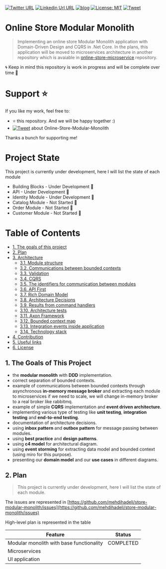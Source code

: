 [![Twitter URL](https://img.shields.io/badge/-@mehdi_hadeli-%231DA1F2?style=flat-square&logo=twitter&logoColor=ffffff)](https://twitter.com/mehdi_hadeli)
[![Linkedin Url URL](https://img.shields.io/badge/-mehdihadeli-blue?style=flat-square&logo=linkedin&logoColor=ffffff)](https://www.linkedin.com/in/mehdihadeli/)
[![blog](https://img.shields.io/badge/blog-dotnetuniversity.com-brightgreen?style=flat-square)](https://dotnetuniversity.com/)
[![License: MIT](https://img.shields.io/badge/License-MIT-brightgreen.svg?style=flat-square)](https://opensource.org/licenses/MIT)
[![Tweet](https://img.shields.io/twitter/url/http/shields.io.svg?style=social)][tweet] 


# Online Store Modular Monolith
> Implementing an online store Modular Monolith application with Domain-Driven Design and CQRS in .Net Core. In the plans, this application will be moved to microservices architecture in another repository which is avaiable in [online-store-microservice](https://github.com/mehdihadeli/online-store-microservice) repository.

🌀 Keep in mind this repository is work in progress and will be complete over time 🚀

# Support ⭐
If you like my work, feel free to:

- ⭐ this repository. And we will be happy together :)
- [![Tweet](https://img.shields.io/twitter/url/http/shields.io.svg?style=social)][tweet] about Online-Store-Modular-Monolith


Thanks a bunch for supporting me!

[tweet]: https://twitter.com/intent/tweet?url=https://github.com/mehdihadeli/Online-Store-Modular-Monolith&text=Implementing%20an%20online%20store%20Modular%20Monolith%20application%20with%20Domain-Driven%20Design%20and%20CQRS%20in%20.Net%20Core&hashtags=dotnetcore,dotnet,csharp,microservices,netcore,aspnetcore,ddd,cqrs


# Project State

This project is currently under development, here I will list the state of each module

- Building Blocks - Under Development 🚧
- API - Under Development 🚧
- Identity Module - Under Development 🚧
- Catalog Module - Not Started 🚩
- Order Module - Not Started 🚩
- Customer Module - Not Started 🚩

# Table of Contents

- [1. The goals of this project](#1-the-goals-of-this-project)
- [2. Plan](#2-plan)
- [3. Architecture](#3-architecture)
    + [3.1. Module structure](#31-module-structure)
    + [3.2. Communications between bounded contexts](#32-communications-between-bounded-contexts)
    + [3.3. Validation](#33-validation)
    + [3.4. CQRS](#34-cqrs)
    + [3.5. The identifiers for communication between modules](#35-the-identifiers-for-communication-between-modules)
    + [3.6. API First](#36-api-first)
    + [3.7. Rich Domain Model](#37-rich-domain-model)
    + [3.8. Architecture Decisions](#38-architecture-decisions)
    + [3.9. Results from command handlers](#39-results-from-command-handlers)
    + [3.10. Architecture tests](#310-architecture-tests)
    + [3.11. Axon Framework](#311-axon-framework)
    + [3.12. Bounded context map](#312-bounded-context-map)
    + [3.13. Integration events inside application](#313-integration-events-inside-application)
    + [3.14. Technology stack](#314-technology-stack)
- [4. Contribution](#4-contribution)
- [5. Useful links](#5-useful-links)
- [6. License](#6-license)

## 1. The Goals of This Project

- the **modular monolith** with **DDD** implementation.
- correct separation of bounded contexts.
- example of communications between bounded contexts through asynchronous **in-memory message broker** and extracting each module to microservices if we need to scale, we will change in-memory broker to a real broker like rabbitmq.
- example of simple **CQRS** implementation and **event driven architecture**.
- implementing various type of testing like **unit testing**,  **integration testing** and **end-to-end testing**.
- documentation of architecture decisions.
- using **inbox pattern** and **outbox pattern** for message passing between modules.
- using **best practice** and **design patterns**.
- using **c4 model** for architectural diagram.
- using **event storming** for extracting data model and bounded context (using miro for this purpose).
- presenting our **domain model** and our **use cases** in different diagrams.

## 2. Plan
> This project is currently under development, here I will list the state of each module.

The issues are represented in [https://github.com/mehdihadeli/store-modular-monolith/issues](https://github.com/mehdihadeli/store-modular-monolith/issues)

High-level plan is represented in the table

| Feature | Status |
| ------- | ------ |
| Modular monolith with base functionality | COMPLETED |
| Microservices |  |
| UI application |  |